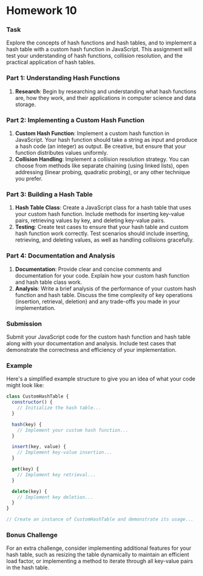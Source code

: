 # Homework 10

### Task

Explore the concepts of hash functions and hash tables, and to implement a hash table with a custom hash function in JavaScript. This assignment will test your understanding of hash functions, collision resolution, and the practical application of hash tables.

### **Part 1: Understanding Hash Functions**

1. **Research**: Begin by researching and understanding what hash functions are, how they work, and their applications in computer science and data storage.

### **Part 2: Implementing a Custom Hash Function**

1. **Custom Hash Function**: Implement a custom hash function in JavaScript. Your hash function should take a string as input and produce a hash code (an integer) as output. Be creative, but ensure that your function distributes values uniformly.
2. **Collision Handling**: Implement a collision resolution strategy. You can choose from methods like separate chaining (using linked lists), open addressing (linear probing, quadratic probing), or any other technique you prefer.

### **Part 3: Building a Hash Table**

1. **Hash Table Class**: Create a JavaScript class for a hash table that uses your custom hash function. Include methods for inserting key-value pairs, retrieving values by key, and deleting key-value pairs.
2. **Testing**: Create test cases to ensure that your hash table and custom hash function work correctly. Test scenarios should include inserting, retrieving, and deleting values, as well as handling collisions gracefully.

### **Part 4: Documentation and Analysis**

1. **Documentation**: Provide clear and concise comments and documentation for your code. Explain how your custom hash function and hash table class work.
2. **Analysis**: Write a brief analysis of the performance of your custom hash function and hash table. Discuss the time complexity of key operations (insertion, retrieval, deletion) and any trade-offs you made in your implementation.

### **Submission**

Submit your JavaScript code for the custom hash function and hash table along with your documentation and analysis. Include test cases that demonstrate the correctness and efficiency of your implementation.

### **Example**

Here's a simplified example structure to give you an idea of what your code might look like:

```jsx
class CustomHashTable {
  constructor() {
    // Initialize the hash table...
  }

  hash(key) {
    // Implement your custom hash function...
  }

  insert(key, value) {
    // Implement key-value insertion...
  }

  get(key) {
    // Implement key retrieval...
  }

  delete(key) {
    // Implement key deletion...
  }
}

// Create an instance of CustomHashTable and demonstrate its usage...
```

### **Bonus Challenge**

For an extra challenge, consider implementing additional features for your hash table, such as resizing the table dynamically to maintain an efficient load factor, or implementing a method to iterate through all key-value pairs in the hash table.